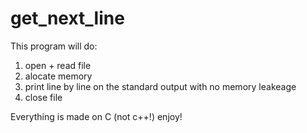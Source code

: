 # get_next_line

This program will do:

1) open + read file
2) alocate memory
3) print line by line on the standard output with no memory leakeage
4) close file

Everything is made on C (not c++!)
enjoy!
